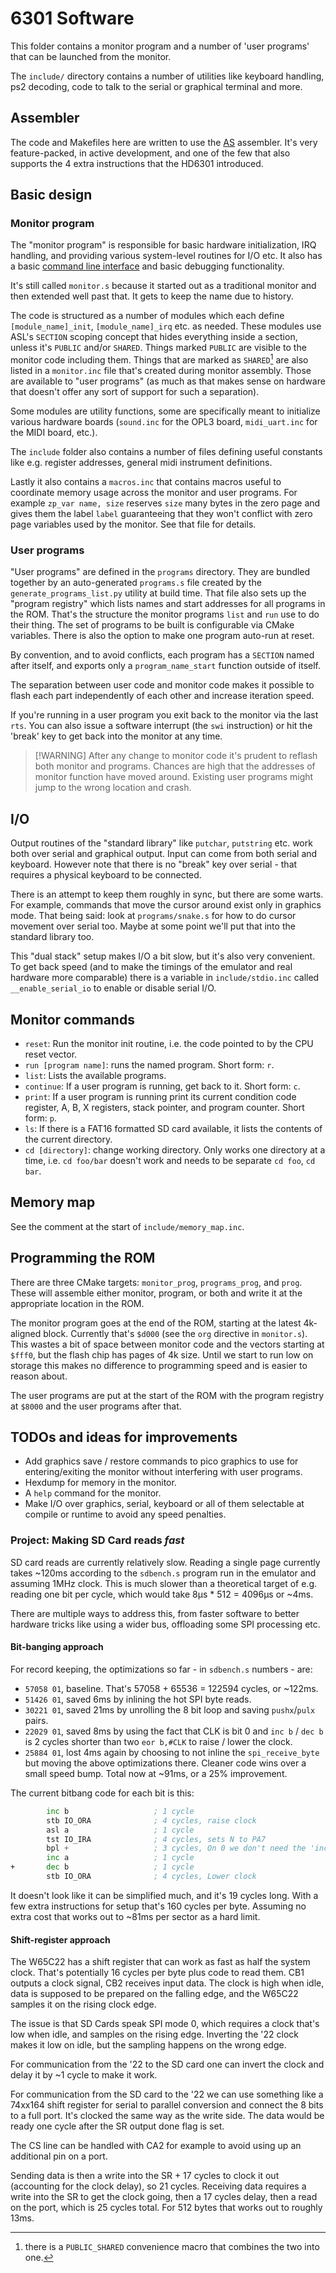 # 6301 Software

This folder contains a monitor program and a number of 'user programs' that can
be launched from the monitor.

The `include/` directory contains a number of utilities like keyboard handling,
ps2 decoding, code to talk to the serial or graphical terminal and more.

## Assembler

The code and Makefiles here are written to use the
[AS](http://john.ccac.rwth-aachen.de:8000/as/) assembler. It's very
feature-packed, in active development, and one of the few that also supports the
4 extra instructions that the HD6301 introduced.

## Basic design

### Monitor program

The "monitor program" is responsible for basic hardware initialization, IRQ
handling, and providing various system-level routines for I/O etc. It also has
a basic [command line interface](#monitor-commands) and basic debugging functionality.

It's still called `monitor.s` because it started out as a traditional monitor
and then extended well past that. It gets to keep the name due to history.

The code is structured as a number of modules which each define
`[module_name]_init`, `[module_name]_irq` etc. as needed. These modules use
ASL's `SECTION` scoping concept that hides everything inside a section, unless
it's `PUBLIC` and/or `SHARED`. Things marked `PUBLIC` are visible to the monitor
code including them. Things that are marked as `SHARED`[^1] are also listed in a
`monitor.inc` file that's created during monitor assembly. Those are available
to "user programs" (as much as that makes sense on hardware that doesn't offer
any sort of support for such a separation).

Some modules are utility functions, some are specifically meant to initialize
various hardware boards (`sound.inc` for the OPL3 board, `midi_uart.inc` for the
MIDI board, etc.).

The `include` folder also contains a number of files defining useful constants
like e.g. register addresses, general midi instrument definitions.

Lastly it also contains a `macros.inc` that contains macros useful to coordinate
memory usage across the monitor and user programs. For example `zp_var name,
size` reserves `size` many bytes in the zero page and gives them the label
`label` guaranteeing that they won't conflict with zero page variables used by
the monitor. See that file for details.

[^1]: there is a `PUBLIC_SHARED` convenience macro that combines the two into
  one.

### User programs

"User programs" are defined in the `programs` directory. They are bundled
together by an auto-generated `programs.s` file created by the
`generate_programs_list.py` utility at build time. That file also sets up the
"program registry" which lists names and start addresses for all programs in the
ROM. That's the structure the monitor programs `list` and `run` use to do their
thing. The set of programs to be built is configurable via CMake variables.
There is also the option to make one program auto-run at reset.

By convention, and to avoid conflicts, each program has a `SECTION` named after
itself, and exports only a `program_name_start` function outside of itself.

The separation between user code and monitor code makes it possible to flash
each part independently of each other and increase iteration speed.

If you're running in a user program you exit back to the monitor via the last
`rts`. You can also issue a software interrupt (the `swi` instruction) or hit
the 'break' key to get back into the monitor at any time.

> [!WARNING] After any change to monitor code it's prudent to reflash both
> monitor and programs. Chances are high that the addresses of monitor function
> have moved around. Existing user programs might jump to the wrong location and
> crash.

## I/O

Output routines of the "standard library" like `putchar`, `putstring` etc. work
both over serial and graphical output. Input can come from both serial and
keyboard. However note that there is no "break" key over serial - that requires
a physical keyboard to be connected.

There is an attempt to keep them roughly in sync, but there are some warts. For
example, commands that move the cursor around exist only in graphics mode. That
being said: look at `programs/snake.s` for how to do cursor movement over serial
too. Maybe at some point we'll put that into the standard library too.

This "dual stack" setup makes I/O a bit slow, but it's also very convenient. To
get back speed (and to make the timings of the emulator and real hardware more
comparable) there is a variable in `include/stdio.inc` called
`__enable_serial_io` to enable or disable serial I/O.

## Monitor commands

- `reset`: Run the monitor init routine, i.e. the code pointed to by the CPU
  reset vector.
- `run [program name]`: runs the named program. Short form: `r`.
- `list`: Lists the available programs.
- `continue`: If a user program is running, get back to it. Short form: `c`.
- `print`: If a user program is running print its current condition code
   register, A, B, X registers, stack pointer, and program counter. Short form: `p`.
- `ls`: If there is a FAT16 formatted SD card available, it lists the contents
  of the current directory.
- `cd [directory]`: change working directory. Only works one directory at a
  time, i.e. `cd foo/bar` doesn't work and needs to be separate `cd foo`, `cd
  bar`.

## Memory map

See the comment at the start of `include/memory_map.inc`.

## Programming the ROM

There are three CMake targets: `monitor_prog`, `programs_prog`, and `prog`.
These will assemble either monitor, program, or both and write it at the
appropriate location in the ROM.

The monitor program goes at the end of the ROM, starting at the latest
4k-aligned block. Currently that's `$d000` (see the `org` directive in
`monitor.s`). This wastes a bit of space between monitor code and the vectors
starting at `$fff0`, but the flash chip has pages of 4k size. Until we start to
run low on storage this makes no difference to programming speed and is easier
to reason about.

The user programs are put at the start of the ROM with the program registry at
`$8000` and the user programs after that.

## TODOs and ideas for improvements

- Add graphics save / restore commands to pico graphics to use for
   entering/exiting the monitor without interfering with user programs.
- Hexdump for memory in the monitor.
- A `help` command for the monitor.
- Make I/O over graphics, serial, keyboard or all of them selectable at compile
  or runtime to avoid any speed penalties.

### Project: Making SD Card reads *fast*

SD card reads are currently relatively slow. Reading a single page currently
takes ~120ms according to the `sdbench.s` program run in the emulator and
assuming 1MHz clock. This is much slower than a theoretical target of
e.g. reading one bit per cycle, which would take 8µs * 512 = 4096µs or ~4ms.

There are multiple ways to address this, from faster software to better hardware
tricks like using a wider bus, offloading some SPI processing etc.

#### Bit-banging approach

For record keeping, the optimizations so far - in `sdbench.s` numbers - are:

- `57058 01`, baseline. That's 57058 + 65536 = 122594 cycles, or ~122ms.
- `51426 01`, saved 6ms by inlining the hot SPI byte reads.
- `30221 01`, saved 21ms by unrolling the 8 bit loop and saving `pushx`/`pulx`
  pairs.
- `22029 01`, saved 8ms by using the fact that CLK is bit 0 and `inc b` / `dec
  b` is 2 cycles shorter than two `eor b,#CLK` to raise / lower the clock.
- `25884 01`, lost 4ms again by choosing to not inline the `spi_receive_byte`
  but moving the above optimizations there. Cleaner code wins over a small speed
  bump. Total now at ~91ms, or a 25% improvement.

The current bitbang code for each bit is this:

```asm
        inc b                   ; 1 cycle
        stb IO_ORA              ; 4 cycles, raise clock
        asl a                   ; 1 cycle
        tst IO_IRA              ; 4 cycles, sets N to PA7
        bpl +                   ; 3 cycles, On 0 we don't need the 'inc a'
        inc a                   ; 1 cycle
+       dec b                   ; 1 cycle
        stb IO_ORA              ; 4 cycles, Lower clock
```

It doesn't look like it can be simplified much, and it's 19 cycles long. With a
few extra instructions for setup that's 160 cycles per byte. Assuming no extra
cost that works out to ~81ms per sector as a hard limit.

#### Shift-register approach

The W65C22 has a shift register that can work as fast as half the system
clock. That's potentially 16 cycles per byte plus code to read them. CB1 outputs
a clock signal, CB2 receives input data. The clock is high when idle, data is
supposed to be prepared on the falling edge, and the W65C22 samples it on the
rising clock edge.

The issue is that SD Cards speak SPI mode 0, which requires a clock that's low
when idle, and samples on the rising edge. Inverting the '22 clock makes it low
on idle, but the sampling happens on the wrong edge.

For communication from the '22 to the SD card one can invert the clock and delay
it by ~1 cycle to make it work.

For communication from the SD card to the '22 we can use something like a
74xx164 shift register for serial to parallel conversion and connect the 8 bits
to a full port. It's clocked the same way as the write side. The data would be
ready one cycle after the SR output done flag is set.

The CS line can be handled with CA2 for example to avoid using up an additional
pin on a port.

Sending data is then a write into the SR + 17 cycles to clock it out (accounting
for the clock delay), so 21 cycles. Receiving data requires a write into the SR
to get the clock going, then a 17 cycles delay, then a read on the port, which
is 25 cycles total. For 512 bytes that works out to roughly 13ms.
